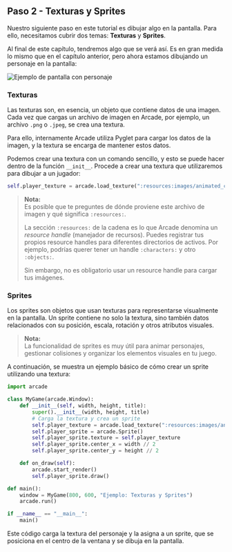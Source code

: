 ## Paso 2 - Texturas y Sprites

Nuestro siguiente paso en este tutorial es dibujar algo en la pantalla. Para ello, necesitamos cubrir dos temas: **Texturas** y **Sprites**.

Al final de este capítulo, tendremos algo que se verá así. Es en gran medida lo mismo que en el capítulo anterior, pero ahora estamos dibujando un personaje en la pantalla:

![Ejemplo de pantalla con personaje](images/title_02.png)

### Texturas

Las texturas son, en esencia, un objeto que contiene datos de una imagen. Cada vez que cargas un archivo de imagen en Arcade, por ejemplo, un archivo `.png` o `.jpeg`, se crea una textura.

Para ello, internamente Arcade utiliza Pyglet para cargar los datos de la imagen, y la textura se encarga de mantener estos datos.

Podemos crear una textura con un comando sencillo, y esto se puede hacer dentro de la función `__init__`. Procede a crear una textura que utilizaremos para dibujar a un jugador:

```python
self.player_texture = arcade.load_texture(":resources:images/animated_characters/female_adventurer/femaleAdventurer_idle.png")
```

> **Nota:**  
> Es posible que te preguntes de dónde proviene este archivo de imagen y qué significa `:resources:`.  
>  
> La sección `:resources:` de la cadena es lo que Arcade denomina un *resource handle* (manejador de recursos). Puedes registrar tus propios resource handles para diferentes directorios de activos. Por ejemplo, podrías querer tener un handle `:characters:` y otro `:objects:`.  
>  
> Sin embargo, no es obligatorio usar un resource handle para cargar tus imágenes.

### Sprites

Los sprites son objetos que usan texturas para representarse visualmente en la pantalla. Un sprite contiene no solo la textura, sino también datos relacionados con su posición, escala, rotación y otros atributos visuales.

> **Nota:**  
> La funcionalidad de sprites es muy útil para animar personajes, gestionar colisiones y organizar los elementos visuales en tu juego.

A continuación, se muestra un ejemplo básico de cómo crear un sprite utilizando una textura:

```python
import arcade

class MyGame(arcade.Window):
    def __init__(self, width, height, title):
        super().__init__(width, height, title)
        # Carga la textura y crea un sprite
        self.player_texture = arcade.load_texture(":resources:images/animated_characters/female_adventurer/femaleAdventurer_idle.png")
        self.player_sprite = arcade.Sprite()
        self.player_sprite.texture = self.player_texture
        self.player_sprite.center_x = width // 2
        self.player_sprite.center_y = height // 2

    def on_draw(self):
        arcade.start_render()
        self.player_sprite.draw()

def main():
    window = MyGame(800, 600, "Ejemplo: Texturas y Sprites")
    arcade.run()

if __name__ == "__main__":
    main()
```

Este código carga la textura del personaje y la asigna a un sprite, que se posiciona en el centro de la ventana y se dibuja en la pantalla.
